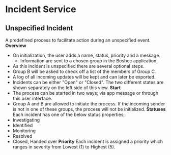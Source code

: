 Incident Service
============
## Unspecified Incident ##
A predefined process to facilitate action during an unspecified event.
**Overview**
* On initialization, the user adds a name, status, priority and a message. 
  * Information are sent to a chosen group in the Bosbec application.
* As this incident is unspecified there are several optional steps.
* Group B will be asked to check off a list of the members of Group C.
* A log of all incoming updates will be kept and can later be exported.
* Incidents can be either "Open" or "Closed". The two different states are shown separately on the left side of this view.
**Start**
* The process can be started in two ways; via app message or through this user interface.
* Group A and B are allowed to initiate the process. If the incoming sender is not in one of these groups, the process will not be initialized.
**Statuses**
Each incident has one of the below status properties;
* Investigating
* Identified
* Monitoring
* Resolved
* Closed, Handed over
**Priority**
Each incident is assigned a priority which ranges in severity from Lowest (1) to Highest (5).
